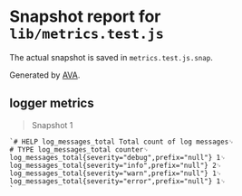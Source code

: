 # Snapshot report for `lib/metrics.test.js`

The actual snapshot is saved in `metrics.test.js.snap`.

Generated by [AVA](https://ava.li).

## logger metrics

> Snapshot 1

    `# HELP log_messages_total Total count of log messages␊
    # TYPE log_messages_total counter␊
    log_messages_total{severity="debug",prefix="null"} 1␊
    log_messages_total{severity="info",prefix="null"} 2␊
    log_messages_total{severity="warn",prefix="null"} 1␊
    log_messages_total{severity="error",prefix="null"} 1␊
    `
